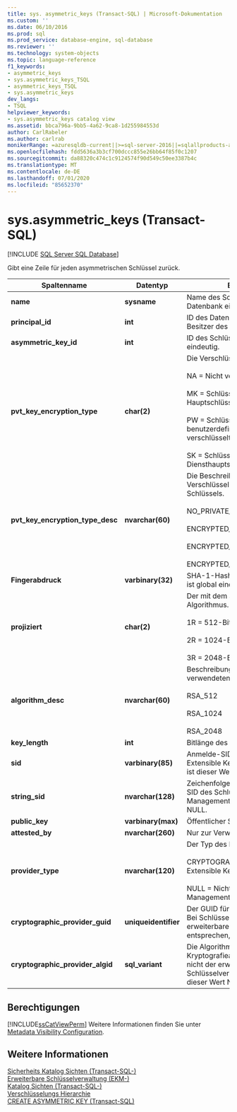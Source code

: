 ```yaml
---
title: sys. asymmetric_keys (Transact-SQL) | Microsoft-Dokumentation
ms.custom: ''
ms.date: 06/10/2016
ms.prod: sql
ms.prod_service: database-engine, sql-database
ms.reviewer: ''
ms.technology: system-objects
ms.topic: language-reference
f1_keywords:
- asymmetric_keys
- sys.asymmetric_keys_TSQL
- asymmetric_keys_TSQL
- sys.asymmetric_keys
dev_langs:
- TSQL
helpviewer_keywords:
- sys.asymmetric_keys catalog view
ms.assetid: bbca796a-9bb5-4a62-9ca8-1d255984553d
author: CarlRabeler
ms.author: carlrab
monikerRange: =azuresqldb-current||>=sql-server-2016||=sqlallproducts-allversions||>=sql-server-linux-2017||=azuresqldb-mi-current
ms.openlocfilehash: fdd5636a3b3cf700dccc855e26bb64f85f0c1207
ms.sourcegitcommit: da88320c474c1c9124574f90d549c50ee3387b4c
ms.translationtype: MT
ms.contentlocale: de-DE
ms.lasthandoff: 07/01/2020
ms.locfileid: "85652370"
---
```

# <a name="sysasymmetric_keys-transact-sql"></a>sys.asymmetric_keys (Transact-SQL)
[!INCLUDE [SQL Server SQL Database](../../includes/applies-to-version/sql-asdb.md)]

  Gibt eine Zeile für jeden asymmetrischen Schlüssel zurück.  
  
|Spaltenname|Datentyp|BESCHREIBUNG|  
|-----------------|---------------|-----------------|  
|**name**|**sysname**|Name des Schlüssels. Ist in der Datenbank eindeutig.|  
|**principal_id**|**int**|ID des Datenbankprinzipals, der der Besitzer des Schlüssels ist.|  
|**asymmetric_key_id**|**int**|ID des Schlüssels. Ist in der Datenbank eindeutig.|  
|**pvt_key_encryption_type**|**char(2)**|Die Verschlüsselungsart des Schlüssels.<br /><br /> NA = Nicht verschlüsselt<br /><br /> MK = Schlüssel ist mit dem Hauptschlüssel verschlüsselt<br /><br /> PW = Schlüssel ist mit einem benutzerdefinierten Kennwort verschlüsselt<br /><br /> SK = Schlüssel ist mit dem Diensthauptschlüssel verschlüsselt|  
|**pvt_key_encryption_type_desc**|**nvarchar(60)**|Die Beschreibung der Verschlüsselungsart des privaten Schlüssels.<br /><br /> NO_PRIVATE_KEY<br /><br /> ENCRYPTED_BY_MASTER_KEY<br /><br /> ENCRYPTED_BY_PASSWORD<br /><br /> ENCRYPTED_BY_SERVICE_MASTER_KEY|  
|**Fingerabdruck**|**varbinary(32)**|SHA-1-Hash des Schlüssels. Der Hash ist global eindeutig.|  
|**projiziert**|**char(2)**|Der mit dem Schlüssel verwendete Algorithmus.<br /><br /> 1R = 512-Bit-RSA<br /><br /> 2R = 1024-Bit-RSA<br /><br /> 3R = 2048-Bit-RSA|  
|**algorithm_desc**|**nvarchar(60)**|Beschreibung des mit dem Schlüssel verwendeten Algorithmus.<br /><br /> RSA_512<br /><br /> RSA_1024<br /><br /> RSA_2048|  
|**key_length**|**int**|Bitlänge des Schlüssels.|  
|**sid**|**varbinary(85)**|Anmelde-SID für diesen Schlüssel. Bei Extensible Key Management-Schlüsseln ist dieser Wert NULL.|  
|**string_sid**|**nvarchar(128)**|Zeichenfolgendarstellung der Anmelde-SID des Schlüssels. Bei Extensible Key Management-Schlüsseln ist dieser Wert NULL.|  
|**public_key**|**varbinary(max)**|Öffentlicher Schlüssel.|  
|**attested_by**|**nvarchar(260)**|Nur zur Verwendung durch das System.|  
|**provider_type**|**nvarchar(120)**|Der Typ des Kryptografieanbieters:<br /><br /> CRYPTOGRAPHIC PROVIDER = Extensible Key Management-Schlüssel<br /><br /> NULL = Nicht-Extensible Key Management-Schlüssel|  
|**cryptographic_provider_guid**|**uniqueidentifier**|Der GUID für den Kryptografieanbieter. Bei Schlüsseln, die nicht der erweiterbaren Schlüsselverwaltung entsprechen, ist dieser Wert NULL.|  
|**cryptographic_provider_algid**|**sql_variant**|Die Algorithmus-ID für den Kryptografieanbieter. Bei Schlüsseln, die nicht der erweiterbaren Schlüsselverwaltung entsprechen, ist dieser Wert NULL.|  
  
## <a name="permissions"></a>Berechtigungen  
 [!INCLUDE[ssCatViewPerm](../../includes/sscatviewperm-md.md)] Weitere Informationen finden Sie unter [Metadata Visibility Configuration](../../relational-databases/security/metadata-visibility-configuration.md).  
  
## <a name="see-also"></a>Weitere Informationen  
 [Sicherheits Katalog Sichten &#40;Transact-SQL-&#41;](../../relational-databases/system-catalog-views/security-catalog-views-transact-sql.md)   
 [Erweiterbare Schlüsselverwaltung &#40;EKM-&#41;](../../relational-databases/security/encryption/extensible-key-management-ekm.md)   
 [Katalog Sichten &#40;Transact-SQL-&#41;](../../relational-databases/system-catalog-views/catalog-views-transact-sql.md)   
 [Verschlüsselungs Hierarchie](../../relational-databases/security/encryption/encryption-hierarchy.md)   
 [CREATE ASYMMETRIC KEY &#40;Transact-SQL&#41;](../../t-sql/statements/create-asymmetric-key-transact-sql.md)  
  
  
